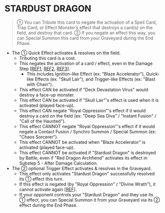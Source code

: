 # STARDUST DRAGON

> ① You can Tribute this card to negate the activation of a Spell Card, Trap Card, or Effect Monster’s effect that destroys a card(s) on the field, and destroy that card. ② If you negate an effect this way, you can Special Summon this card from your Graveyard during the End Phase.

*   The ① Quick Effect activates & resolves on the field.
    *   Tributing this card is a cost.
    *   This negates the activation of a card / effect, even in the Damage Step \[[REF1](https://www.pojo.biz/board/showthread.php?t=798093), [REF2](https://www.pojo.biz/board/showthread.php?t=763404), [REF3](https://www.pojo.biz/board/showthread.php?t=1233972)\].
        *   This includes Ignition-like Effect (ex: "Blaze Accelerator"), Quick-like Effects (ex: "Skull Lair"), and Trigger-like Effects (ex: "Blast with Chain").
    *   This effect CAN be activated if "Deck Devastation Virus" would destroy a face-up monster.
    *   This effect CAN be activated if "Skull Lair"'s effect is used when it is activated (played face-up).
    *   This effect CAN negate "Royal Oppression"'s effect if it would destroy a card on the field (ex: "Deep Sea Diva" / "Instant Fusion" / "Call of the Haunted").
    *   This effect CANNOT negate "Royal Oppression"'s effect if it would negate a Contact Fusion / Synchro Summon / Special Summon (ex: "Chaos Sorcerer").
    *   This effect CANNOT be activated when "Blaze Accelerator" is activated (played face-up).
    *   This effect CANNOT be activated if "Stardust Dragon" is destroyed by Battle, even if "Red Dragon Archfiend" activates its effect in Substep 5 - After Damage Calculation.
*   The ② optional Trigger Effect activates & resolves in the Graveyard.
    *   This effect only activates "Stardust Dragon" successfully resolved its ① effect this turn.
    *   If this effect is negated (by "Royal Oppression" / "Divine Wrath"), it cannot activate again \[[REF](https://www.pojo.biz/board/showthread.php?t=656779)\].
    *   If your opponent controls your "Stardust Dragon" and they use its ① effect, you can Special Summon it from your Graveyard via its ② effect during the End Phase.
